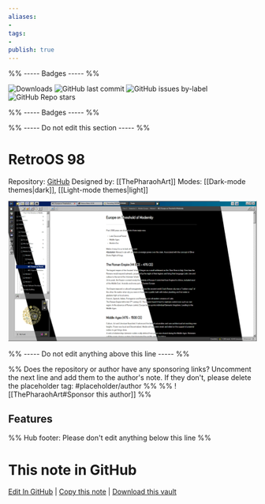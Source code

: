 ```yaml
---
aliases:
- 
tags: 
- 
publish: true
---
```


%% ----- Badges ----- %%

![Downloads](https://img.shields.io/badge/downloads-2076-573E7A?style=for-the-badge&logo=)
![GitHub last commit](https://img.shields.io/github/last-commit/ThePharaohArt/Obsidian-RetroOS98?color=573E7A&label=last%20update&logo=github&style=for-the-badge)
![GitHub issues by-label](https://img.shields.io/github/issues/ThePharaohArt/Obsidian-RetroOS98/help%20wanted?color=573E7A&logo=github&style=for-the-badge) 
![GitHub Repo stars](https://img.shields.io/github/stars/ThePharaohArt/Obsidian-RetroOS98?color=573E7A&logo=github&style=for-the-badge)

%% ----- Badges ----- %%

%% ----- Do not edit this section ----- %%

# RetroOS 98

Repository: [GitHub](https://github.com/ThePharaohArt/Obsidian-RetroOS98)
Designed by: [[ThePharaohArt]]
Modes: [[Dark-mode themes|dark]], [[Light-mode themes|light]]



![screenshot](https://github.com/ThePharaohArt/Obsidian-RetroOS98/raw/HEAD/screen.png)

%% ----- Do not edit anything above this line ----- %% 

%% Does the repository or author have any sponsoring links? Uncomment the next line and add them to the author's note. If they don't, please delete the placeholder tag: #placeholder/author %%
%% ![[ThePharaohArt#Sponsor this author]] %%


## Features



%% Hub footer: Please don't edit anything below this line %%

# This note in GitHub

<span class="git-footer">[Edit In GitHub](https://github.dev/obsidian-community/obsidian-hub/blob/main/02%20-%20Community%20Expansions/02.05%20All%20Community%20Expansions/Themes/RetroOS%2098.md "git-hub-edit-note") | [Copy this note](https://raw.githubusercontent.com/obsidian-community/obsidian-hub/main/02%20-%20Community%20Expansions/02.05%20All%20Community%20Expansions/Themes/RetroOS%2098.md "git-hub-copy-note") | [Download this vault](https://github.com/obsidian-community/obsidian-hub/archive/refs/heads/main.zip "git-hub-download-vault") </span>
